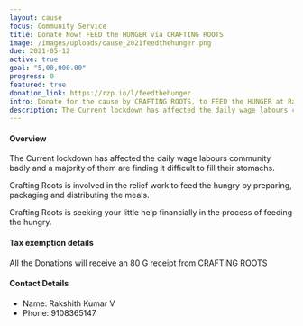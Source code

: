 ```yaml
---
layout: cause
focus: Community Service
title: Donate Now! FEED the HUNGER via CRAFTING ROOTS
image: /images/uploads/cause_2021feedthehunger.png
due: 2021-05-12
active: true
goal: "5,00,000.00"
progress: 0
featured: true
donation_link: https://rzp.io/l/feedthehunger
intro: Donate for the cause by CRAFTING ROOTS, to FEED the HUNGER at Railway Stations.
description: The Current lockdown has affected the daily wage labours community badly and a majority of them are finding it difficult to fill their stomachs. Crafting Roots is involved in the relief work to feed the hungry by preparing, packaging and distributing the meals. Crafting Roots is seeking your little help financially in the process of feeding the hungry. 
---
```

#### Overview
The Current lockdown has affected the daily wage labours community badly and a majority of them are finding it difficult to fill their stomachs. 

Crafting Roots is involved in the relief work to feed the hungry by preparing, packaging and distributing the meals. 

Crafting Roots is seeking your little help financially in the process of feeding the hungry. 

#### Tax exemption details
All the Donations will receive an 80 G receipt from CRAFTING ROOTS

#### Contact Details
- Name: Rakshith Kumar V 
- Phone: 9108365147